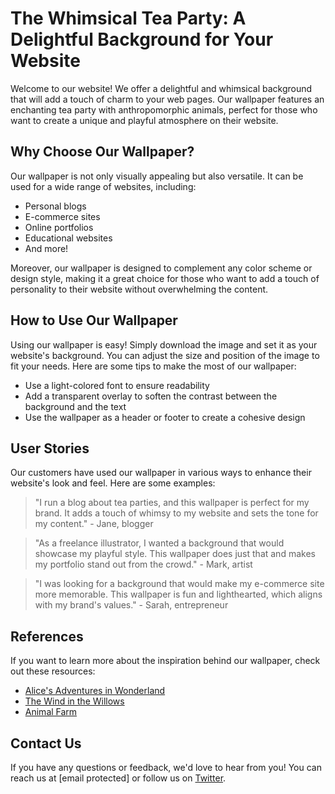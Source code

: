 <!--font:Montserrat-->

# The Whimsical Tea Party: A Delightful Background for Your Website

Welcome to our website! We offer a delightful and whimsical background that will add a touch of charm to your web pages. Our wallpaper features an enchanting tea party with anthropomorphic animals, perfect for those who want to create a unique and playful atmosphere on their website.

## Why Choose Our Wallpaper?

Our wallpaper is not only visually appealing but also versatile. It can be used for a wide range of websites, including:

- Personal blogs
- E-commerce sites
- Online portfolios
- Educational websites
- And more!

Moreover, our wallpaper is designed to complement any color scheme or design style, making it a great choice for those who want to add a touch of personality to their website without overwhelming the content.

## How to Use Our Wallpaper

Using our wallpaper is easy! Simply download the image and set it as your website's background. You can adjust the size and position of the image to fit your needs. Here are some tips to make the most of our wallpaper:

- Use a light-colored font to ensure readability
- Add a transparent overlay to soften the contrast between the background and the text
- Use the wallpaper as a header or footer to create a cohesive design

## User Stories

Our customers have used our wallpaper in various ways to enhance their website's look and feel. Here are some examples:

> "I run a blog about tea parties, and this wallpaper is perfect for my brand. It adds a touch of whimsy to my website and sets the tone for my content." - Jane, blogger

> "As a freelance illustrator, I wanted a background that would showcase my playful style. This wallpaper does just that and makes my portfolio stand out from the crowd." - Mark, artist

> "I was looking for a background that would make my e-commerce site more memorable. This wallpaper is fun and lighthearted, which aligns with my brand's values." - Sarah, entrepreneur

## References

If you want to learn more about the inspiration behind our wallpaper, check out these resources:

- [Alice's Adventures in Wonderland](#)
- [The Wind in the Willows](#)
- [Animal Farm](#)

## Contact Us

If you have any questions or feedback, we'd love to hear from you! You can reach us at [email protected] or follow us on [Twitter](#).

<!--

Write me content for website with wallpaper which alt text is:

"A whimsical tea party with anthropomorphic animals"

The name/title of the page should not be 1:1 copy of the alt text but rather a real content of the website which is using this wallpaper.

- Use markdown format 
- Start with heading
- Heading should be short and concise
- The content should look like a real website 
- The website should not be about the wallpaper, wallpaper is just a related background
- Heading should be contain work "wallpaper" or "background"
- Include real sections like references, contact, user stories, etc. use things relevant to the page purpose.
- Feel free to use structure like headings, bullets, numbering, blockquotes, paragraphs, horizontal lines, etc.
- You can use formatting like bold or _italic_
- You can include UTF-8 emojis
- Links should be only #hash anchors (and you can refer to the document itself)
- Do not include images


---


# The Whimsical Tea Party: A Delightful Background for Your Website

Welcome to our website! We offer a delightful and whimsical background that will add a touch of charm to your web pages. Our wallpaper features an enchanting tea party with anthropomorphic animals, perfect for those who want to create a unique and playful atmosphere on their website.

## Why Choose Our Wallpaper?

Our wallpaper is not only visually appealing but also versatile. It can be used for a wide range of websites, including:

- Personal blogs
- E-commerce sites
- Online portfolios
- Educational websites
- And more!

Moreover, our wallpaper is designed to complement any color scheme or design style, making it a great choice for those who want to add a touch of personality to their website without overwhelming the content.

## How to Use Our Wallpaper

Using our wallpaper is easy! Simply download the image and set it as your website's background. You can adjust the size and position of the image to fit your needs. Here are some tips to make the most of our wallpaper:

- Use a light-colored font to ensure readability
- Add a transparent overlay to soften the contrast between the background and the text
- Use the wallpaper as a header or footer to create a cohesive design

## User Stories

Our customers have used our wallpaper in various ways to enhance their website's look and feel. Here are some examples:

> "I run a blog about tea parties, and this wallpaper is perfect for my brand. It adds a touch of whimsy to my website and sets the tone for my content." - Jane, blogger

> "As a freelance illustrator, I wanted a background that would showcase my playful style. This wallpaper does just that and makes my portfolio stand out from the crowd." - Mark, artist

> "I was looking for a background that would make my e-commerce site more memorable. This wallpaper is fun and lighthearted, which aligns with my brand's values." - Sarah, entrepreneur

## References

If you want to learn more about the inspiration behind our wallpaper, check out these resources:

- [Alice's Adventures in Wonderland](#)
- [The Wind in the Willows](#)
- [Animal Farm](#)

## Contact Us

If you have any questions or feedback, we'd love to hear from you! You can reach us at [email protected] or follow us on [Twitter](#).

-->
